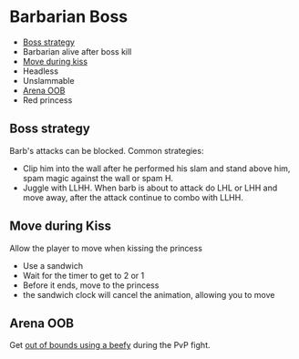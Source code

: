# Barbarian Boss

- [Boss strategy](#boss)
- Barbarian alive after boss kill
- [Move during kiss](#move)
- Headless
- Unslammable
- [Arena OOB](#oob)
- Red princess

## <a name="boss"></a>Boss strategy

Barb's attacks can be blocked. Common strategies:

- Clip him into the wall after he performed his slam and stand above him, spam magic against the wall or spam H.
- Juggle with LLHH. When barb is about to attack do LHL or LHH and move away, after the attack continue to combo with LLHH.

## <a name="move"></a>Move during Kiss

Allow the player to move when kissing the princess

- Use a sandwich
- Wait for the timer to get to 2 or 1
- Before it ends, move to the princess
- the sandwich clock will cancel the animation, allowing you to move

## <a name="oob"></a>Arena OOB

Get [out of bounds using a beefy](/Mechanics/OOB.md#beefy-oob) during the PvP fight.
